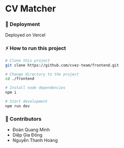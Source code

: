 # CV Matcher

### 🚀 Deployment

Deployed on Vercel

### ⚡ How to run this project

```bash
# Clone this project
git clone https://github.com/cvez-team/frontend.git

# Change directory to the project
cd ./frontend

# Install node dependencies
npm i

# Start development
npm run dev
```

### 🤗 Contributors

- Đoàn Quang Minh
- Diệp Gia Đông
- Nguyễn Thanh Hoàng

